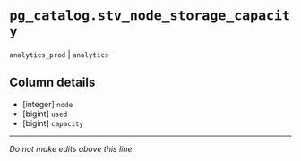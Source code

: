 # `pg_catalog.stv_node_storage_capacity`
`analytics_prod` | `analytics`

## Column details
* [integer]   `node`
* [bigint]    `used`
* [bigint]    `capacity`

-------------------------------------------------------------------------------
*Do not make edits above this line.*
